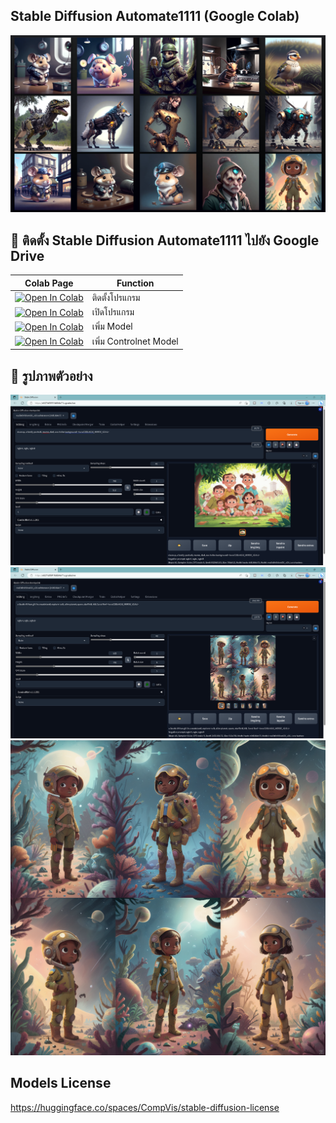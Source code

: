 ##  Stable Diffusion Automate1111 (Google Colab)

![preview screenshot](https://github.com/bagidea/stable_diffusion_automate1111/blob/master/all.png)

## 🦒 ติดตั้ง Stable Diffusion Automate1111 ไปยัง  Google Drive

| Colab Page | Function
| --- | --- |
[![Open In Colab](https://colab.research.google.com/assets/colab-badge.svg)](https://colab.research.google.com/github/bagidea/stable_diffusion_automate1111/blob/master/Install_stable_diffusion_automate1111.ipynb) | ติดตั้งโปรแกรม
[![Open In Colab](https://colab.research.google.com/assets/colab-badge.svg)](https://colab.research.google.com/github/bagidea/stable_diffusion_automate1111/blob/master/Run_stable_diffusion_automate1111.ipynb) | เปิดโปรแกรม
[![Open In Colab](https://colab.research.google.com/assets/colab-badge.svg)](https://colab.research.google.com/github/bagidea/stable_diffusion_automate1111/blob/master/Add_model_stable_diffusion_automate1111.ipynb) | เพิ่ม Model
[![Open In Colab](https://colab.research.google.com/assets/colab-badge.svg)](https://colab.research.google.com/github/bagidea/stable_diffusion_automate1111/blob/master/Controlnet_model_stable_diffusion_automate1111.ipynb) | เพิ่ม Controlnet Model

## 🦒 รูปภาพตัวอย่าง

![webui screenshot](https://github.com/bagidea/stable_diffusion_automate1111/blob/master/webui.png)
![webui2 screenshot](https://github.com/bagidea/stable_diffusion_automate1111/blob/master/webui2.png)
![preview screenshot](https://github.com/bagidea/stable_diffusion_automate1111/blob/master/preview.png)

## Models License
https://huggingface.co/spaces/CompVis/stable-diffusion-license